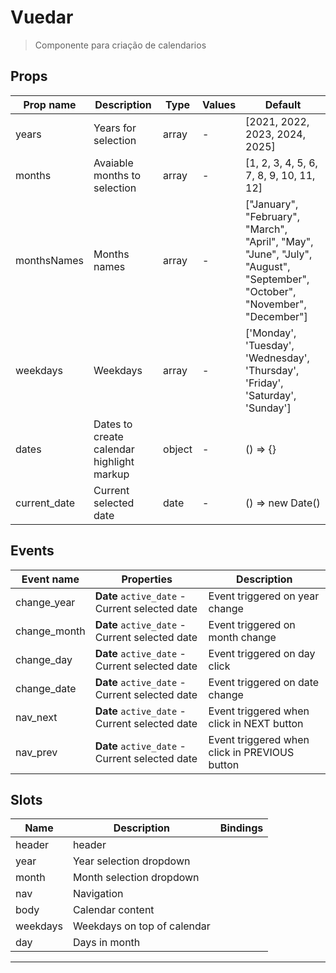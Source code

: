 # Vuedar

> Componente para criação de calendarios

## Props

| Prop name    | Description                               | Type   | Values | Default                                                                                                                    |
| ------------ | ----------------------------------------- | ------ | ------ | -------------------------------------------------------------------------------------------------------------------------- |
| years        | Years for selection                       | array  | -      | [2021, 2022, 2023, 2024, 2025]                                                                                             |
| months       | Avaiable months to selection              | array  | -      | [1, 2, 3, 4, 5, 6, 7, 8, 9, 10, 11, 12]                                                                                    |
| monthsNames  | Months names                              | array  | -      | ["January", "February", "March", "April", "May", "June", "July", "August", "September", "October", "November", "December"] |
| weekdays     | Weekdays                                  | array  | -      | ['Monday', 'Tuesday', 'Wednesday', 'Thursday', 'Friday', 'Saturday', 'Sunday']                                             |
| dates        | Dates to create calendar highlight markup | object | -      | () => {}                                                                                                                   |
| current_date | Current selected date                     | date   | -      | () => new Date()                                                                                                           |

## Events

| Event name   | Properties                                     | Description                                   |
| ------------ | ---------------------------------------------- | --------------------------------------------- |
| change_year  | **Date** `active_date` - Current selected date | Event triggered on year change                |
| change_month | **Date** `active_date` - Current selected date | Event triggered on month change               |
| change_day   | **Date** `active_date` - Current selected date | Event triggered on day click                  |
| change_date  | **Date** `active_date` - Current selected date | Event triggered on date change                |
| nav_next     | **Date** `active_date` - Current selected date | Event triggered when click in NEXT button     |
| nav_prev     | **Date** `active_date` - Current selected date | Event triggered when click in PREVIOUS button |

## Slots

| Name     | Description                 | Bindings |
| -------- | --------------------------- | -------- |
| header   | header                      |          |
| year     | Year selection dropdown     |          |
| month    | Month selection dropdown    |          |
| nav      | Navigation                  |          |
| body     | Calendar content            |          |
| weekdays | Weekdays on top of calendar |          |
| day      | Days in month               |          |

---

